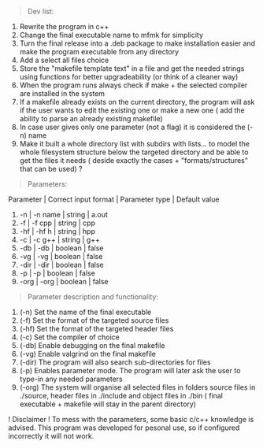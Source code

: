 > Dev list:

1) Rewrite the program in c++
2) Change the final executable name to mfmk for simplicity
3) Turn the final release into a .deb package to make installation easier
and make the program executable from any directory
4) Add a select all files choice
5) Store the "makefile template text" in a file and get the needed strings 
using functions for better upgradeability (or think of a cleaner way)
6) When the program runs always check if make + the selected compiler are
installed in the system
7) If a makefile already exists on the current directory, the program will ask
if the user wants to edit the existing one or make a new one ( add the ability 
to parse an already existing makefile)
8) In case user gives only one parameter (not a flag) it is considered the 
(-n) name
9) Make it built a whole directory list with subdirs with lists...
to model the whole filesystem structure below the targeted directory
and be able to get the files it needs ( deside exactly the cases + 
"formats/structures" that can be used) ?


> Parameters:

   Parameter | Correct input format |  Parameter type  | Default value 
1)    -n     |       -n name        |      string      |     a.out
2)    -f     |       -f cpp         |      string      |      cpp
3)    -hf    |       -hf h          |      string      |      hpp
4)    -c     |       -c g++         |      string      |      g++
5)    -db    |       -db            |      boolean     |     false
6)    -vg    |       -vg            |      boolean     |     false
7)    -dir   |       -dir           |      boolean     |     false
8)    -p     |       -p             |      boolean     |     false
9)    -org   |       -org           |      boolean     |     false


> Parameter description and functionality:
1) (-n)		Set the name of the final executable 
2) (-f)		Set the format of the targeted source files
3) (-hf)	Set the format of the targeted header files
4) (-c)		Set the compiler of choice
5) (-db)	Enable debugging on the final makefile
6) (-vg)	Enable valgrind on the final makefile
7) (-dir)	The program will also search sub-directories for files
8) (-p)		Enables parameter mode. The program will later ask the user to
type-in any needed parameters 
9) (-org)	The system will organise all selected files in folders
source files in ./source, header files in ./include and object files
in ./bin ( final executable + makefile will stay in the parent directory)


! Disclaimer ! To mess with the parameters, some basic c/c++ knowledge is 
advised. This program was developed for pesonal use, so if configured 
incorrectly it will not work.
